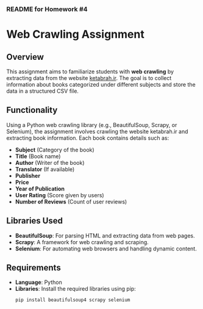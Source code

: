 ### README for Homework #4
# Web Crawling Assignment

## Overview
This assignment aims to familiarize students with **web crawling** by extracting data from the website [ketabrah.ir](http://ketabrah.ir). The goal is to collect information about books categorized under different subjects and store the data in a structured CSV file.

## Functionality
Using a Python web crawling library (e.g., BeautifulSoup, Scrapy, or Selenium), the assignment involves crawling the website ketabrah.ir and extracting book information. Each book contains details such as:
- **Subject** (Category of the book)
- **Title** (Book name)
- **Author** (Writer of the book)
- **Translator** (If available)
- **Publisher**
- **Price**
- **Year of Publication**
- **User Rating** (Score given by users)
- **Number of Reviews** (Count of user reviews)

## Libraries Used
- **BeautifulSoup**: For parsing HTML and extracting data from web pages.
- **Scrapy**: A framework for web crawling and scraping.
- **Selenium**: For automating web browsers and handling dynamic content.

## Requirements
- **Language**: Python
- **Libraries**: Install the required libraries using pip:
  ```bash
  pip install beautifulsoup4 scrapy selenium
  ```
